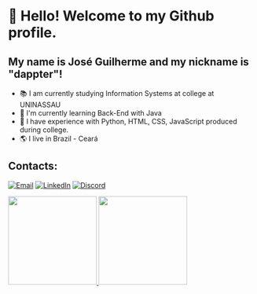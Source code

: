 # 👋 Hello! Welcome to my Github profile.
## My name is José Guilherme and my nickname is "dappter"!

- 📚 I am currently studying Information Systems at college at UNINASSAU
- 📘 I'm currently learning Back-End with Java
- 🔨 I have experience with Python, HTML, CSS, JavaScript produced during college.
- 🌎 I live in Brazil - Ceará

## Contacts:

[![Email](https://img.shields.io/badge/GMAIL-D14836?style=for-the-badge&logo=gmail&logoColor=white)](mailto:guilhermelossio3@gmail.com)
[![LinkedIn](https://img.shields.io/badge/LINKEDIN-0A66C2?style=for-the-badge&logo=linkedin&logoColor=white)](https://www.linkedin.com/in/jos%C3%A9-guilherme-rodrigues-l%C3%B3ssio-417237323/)
[![Discord](https://img.shields.io/badge/Discord-7289DA?style=for-the-badge&logo=discord&logoColor=white)](https://discord.com/users/514121475402235907)


<div>
<a href="https://github.com/dappter/">
<img loading="lazy" height="180em" src="https://github-readme-stats.vercel.app/api/top-langs/?username=dappter&layout=compact&langs_count=7&theme=dracula"/>
<img loading="lazy" height="180em" src="https://github-readme-stats.vercel.app/api?username=dappter&show_icons=true&theme=dracula&include_all_commits=true&count_private=true"/>
</div>

